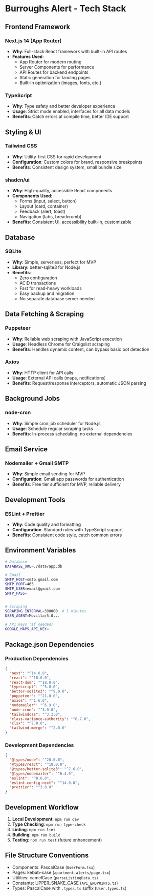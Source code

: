 # Burroughs Alert - Tech Stack

## Frontend Framework

### Next.js 14 (App Router)

- **Why**: Full-stack React framework with built-in API routes
- **Features Used**:
  - App Router for modern routing
  - Server Components for performance
  - API Routes for backend endpoints
  - Static generation for landing pages
  - Built-in optimization (images, fonts, etc.)

### TypeScript

- **Why**: Type safety and better developer experience
- **Usage**: Strict mode enabled, interfaces for all data models
- **Benefits**: Catch errors at compile time, better IDE support

## Styling & UI

### Tailwind CSS

- **Why**: Utility-first CSS for rapid development
- **Configuration**: Custom colors for brand, responsive breakpoints
- **Benefits**: Consistent design system, small bundle size

### shadcn/ui

- **Why**: High-quality, accessible React components
- **Components Used**:
  - Forms (input, select, button)
  - Layout (card, container)
  - Feedback (alert, toast)
  - Navigation (tabs, breadcrumb)
- **Benefits**: Consistent UI, accessibility built-in, customizable

## Database

### SQLite

- **Why**: Simple, serverless, perfect for MVP
- **Library**: better-sqlite3 for Node.js
- **Benefits**:
  - Zero configuration
  - ACID transactions
  - Fast for read-heavy workloads
  - Easy backup and migration
  - No separate database server needed

## Data Fetching & Scraping

### Puppeteer

- **Why**: Reliable web scraping with JavaScript execution
- **Usage**: Headless Chrome for Craigslist scraping
- **Benefits**: Handles dynamic content, can bypass basic bot detection

### Axios

- **Why**: HTTP client for API calls
- **Usage**: External API calls (maps, notifications)
- **Benefits**: Request/response interceptors, automatic JSON parsing

## Background Jobs

### node-cron

- **Why**: Simple cron job scheduler for Node.js
- **Usage**: Schedule regular scraping tasks
- **Benefits**: In-process scheduling, no external dependencies

## Email Service

### Nodemailer + Gmail SMTP

- **Why**: Simple email sending for MVP
- **Configuration**: Gmail app passwords for authentication
- **Benefits**: Free tier sufficient for MVP, reliable delivery

## Development Tools

### ESLint + Prettier

- **Why**: Code quality and formatting
- **Configuration**: Standard rules with TypeScript support
- **Benefits**: Consistent code style, catch common errors

## Environment Variables

```bash
# Database
DATABASE_URL=./data/app.db

# Email
SMTP_HOST=smtp.gmail.com
SMTP_PORT=465
SMTP_USER=email@gmail.com
SMTP_PASS=


# Scraping
SCRAPING_INTERVAL=300000  # 5 minutes
USER_AGENT=Mozilla/5.0...

# API Keys (if needed)
GOOGLE_MAPS_API_KEY=
```

## Package.json Dependencies

### Production Dependencies

```json
{
  "next": "^14.0.0",
  "react": "^18.0.0",
  "react-dom": "^18.0.0",
  "typescript": "^5.0.0",
  "better-sqlite3": "^9.0.0",
  "puppeteer": "^21.0.0",
  "axios": "^1.6.0",
  "nodemailer": "^6.9.0",
  "node-cron": "^3.0.0",
  "tailwindcss": "^3.3.0",
  "class-variance-authority": "^0.7.0",
  "clsx": "^2.0.0",
  "tailwind-merge": "^2.0.0"
}
```

### Development Dependencies

```json
{
  "@types/node": "^20.0.0",
  "@types/react": "^18.0.0",
  "@types/better-sqlite3": "^7.6.0",
  "@types/nodemailer": "^6.4.0",
  "eslint": "^8.0.0",
  "eslint-config-next": "^14.0.0",
  "prettier": "^3.0.0"
}
```

## Development Workflow

1. **Local Development**: `npm run dev`
2. **Type Checking**: `npm run type-check`
3. **Linting**: `npm run lint`
4. **Building**: `npm run build`
5. **Testing**: `npm run test` (future enhancement)

## File Structure Conventions

- Components: PascalCase (`UserForm.tsx`)
- Pages: kebab-case (`apartment-alerts/page.tsx`)
- Utilities: camelCase (`parseListingData.ts`)
- Constants: UPPER_SNAKE_CASE (`API_ENDPOINTS.ts`)
- Types: PascalCase with `.types.ts` suffix (`User.types.ts`)
